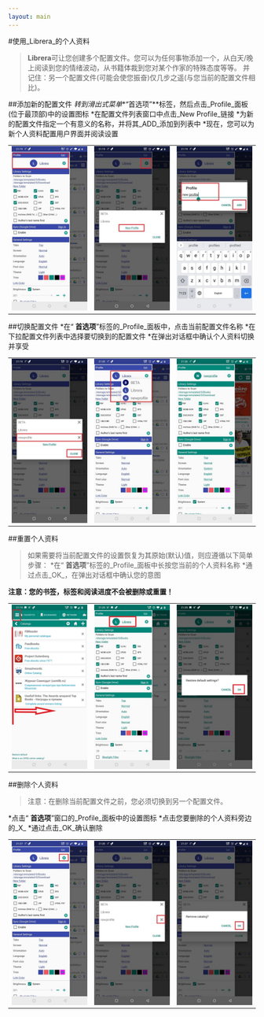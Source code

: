 ```yaml
---
layout: main
---
```


#使用_Librera_的个人资料

> **Librera**可让您创建多个配置文件。您可以为任何事物添加一个，从白天/晚上阅读到您的情绪波动，从书籍体裁到您对某个作家的特殊态度等等。
>并记住：另一个配置文件(可能会使您振奋)仅几步之遥(与您当前的配置文件相比)。


##添加新的配置文件
*转到滑出式菜单**“首选项”**标签，然后点击_Profile_面板(位于最顶部)中的设置图标
*在配置文件列表窗口中点击_New Profile_链接
*为新的配置文件指定一个有意义的名称，并将其_ADD_添加到列表中
*现在，您可以为新个人资料配置用户界面并阅读设置

||||
|-|-|-|
|![](1.jpg)|![](2.jpg)|![](3.jpg)|

##切换配置文件
*在“ **首选项**”标签的_Profile_面板中，点击当前配置文件名称
*在下拉配置文件列表中选择要切换到的配置文件
*在弹出对话框中确认个人资料切换并享受

||||
|-|-|-|
|![](4.jpg)|![](5.jpg)|![](6.jpg)|

##重置个人资料
>如果需要将当前配置文件的设置恢复为其原始(默认)值，则应遵循以下简单步骤：
*在“ **首选项**”标签的_Profile_面板中长按您当前的个人资料名称
*通过点击_OK_，在弹出对话框中确认您的意图

**注意：您的书签，标签和阅读进度不会被删除或重置！**

||||
|-|-|-|
|![](19.jpg)|![](20.jpg)|![](21.jpg)|

##删除个人资料
>注意：在删除当前配置文件之前，您必须切换到另一个配置文件。

*点击“ **首选项**”窗口的_Profile_面板中的设置图标
*点击您要删除的个人资料旁边的_X_
*通过点击_OK_确认删除

||||
|-|-|-|
|![](7.jpg)|![](8.jpg)|![](9.jpg)|
